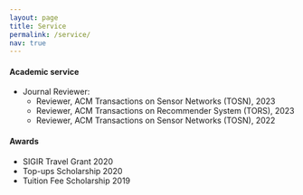 ```yaml
---
layout: page
title: Service
permalink: /service/
nav: true
---
```


#### Academic service

- Journal Reviewer:
  - Reviewer, ACM Transactions on Sensor Networks (TOSN), 2023
  - Reviewer, ACM Transactions on Recommender System (TORS), 2023
  - Reviewer, ACM Transactions on Sensor Networks (TOSN), 2022



#### Awards

- SIGIR Travel Grant 2020
- Top-ups Scholarship 2020 
- Tuition Fee Scholarship 2019